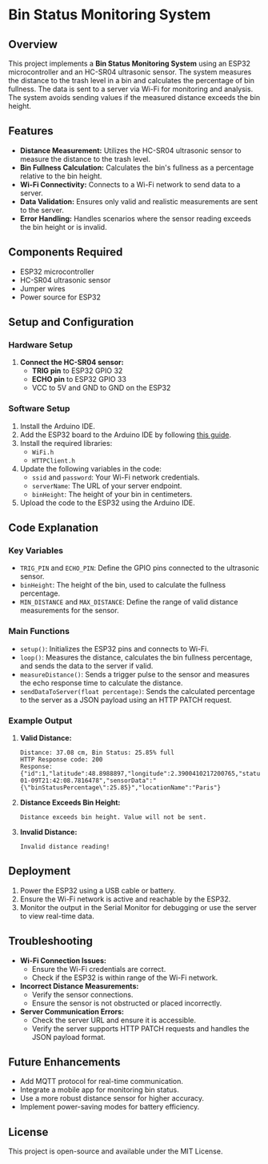 # Bin Status Monitoring System

## Overview
This project implements a **Bin Status Monitoring System** using an ESP32 microcontroller and an HC-SR04 ultrasonic sensor. The system measures the distance to the trash level in a bin and calculates the percentage of bin fullness. The data is sent to a server via Wi-Fi for monitoring and analysis. The system avoids sending values if the measured distance exceeds the bin height.

## Features
- **Distance Measurement:** Utilizes the HC-SR04 ultrasonic sensor to measure the distance to the trash level.
- **Bin Fullness Calculation:** Calculates the bin's fullness as a percentage relative to the bin height.
- **Wi-Fi Connectivity:** Connects to a Wi-Fi network to send data to a server.
- **Data Validation:** Ensures only valid and realistic measurements are sent to the server.
- **Error Handling:** Handles scenarios where the sensor reading exceeds the bin height or is invalid.

## Components Required
- ESP32 microcontroller
- HC-SR04 ultrasonic sensor
- Jumper wires
- Power source for ESP32

## Setup and Configuration

### Hardware Setup
1. **Connect the HC-SR04 sensor:**
   - **TRIG pin** to ESP32 GPIO 32
   - **ECHO pin** to ESP32 GPIO 33
   - VCC to 5V and GND to GND on the ESP32

### Software Setup
1. Install the Arduino IDE.
2. Add the ESP32 board to the Arduino IDE by following [this guide](https://github.com/espressif/arduino-esp32#installation-instructions).
3. Install the required libraries:
   - `WiFi.h`
   - `HTTPClient.h`
4. Update the following variables in the code:
   - `ssid` and `password`: Your Wi-Fi network credentials.
   - `serverName`: The URL of your server endpoint.
   - `binHeight`: The height of your bin in centimeters.
5. Upload the code to the ESP32 using the Arduino IDE.

## Code Explanation

### Key Variables
- `TRIG_PIN` and `ECHO_PIN`: Define the GPIO pins connected to the ultrasonic sensor.
- `binHeight`: The height of the bin, used to calculate the fullness percentage.
- `MIN_DISTANCE` and `MAX_DISTANCE`: Define the range of valid distance measurements for the sensor.

### Main Functions
- `setup()`: Initializes the ESP32 pins and connects to Wi-Fi.
- `loop()`: Measures the distance, calculates the bin fullness percentage, and sends the data to the server if valid.
- `measureDistance()`: Sends a trigger pulse to the sensor and measures the echo response time to calculate the distance.
- `sendDataToServer(float percentage)`: Sends the calculated percentage to the server as a JSON payload using an HTTP PATCH request.

### Example Output
1. **Valid Distance:**
    ```
    Distance: 37.08 cm, Bin Status: 25.85% full
    HTTP Response code: 200
    Response: {"id":1,"latitude":48.8988897,"longitude":2.3900410217200765,"status":25,"lastUpdated":"2025-01-09T21:42:08.7816478","sensorData":"{\"binStatusPercentage\":25.85}","locationName":"Paris"}
    ```
2. **Distance Exceeds Bin Height:**
    ```
    Distance exceeds bin height. Value will not be sent.
    ```
3. **Invalid Distance:**
    ```
    Invalid distance reading!
    ```

## Deployment
1. Power the ESP32 using a USB cable or battery.
2. Ensure the Wi-Fi network is active and reachable by the ESP32.
3. Monitor the output in the Serial Monitor for debugging or use the server to view real-time data.

## Troubleshooting
- **Wi-Fi Connection Issues:**
  - Ensure the Wi-Fi credentials are correct.
  - Check if the ESP32 is within range of the Wi-Fi network.
- **Incorrect Distance Measurements:**
  - Verify the sensor connections.
  - Ensure the sensor is not obstructed or placed incorrectly.
- **Server Communication Errors:**
  - Check the server URL and ensure it is accessible.
  - Verify the server supports HTTP PATCH requests and handles the JSON payload format.

## Future Enhancements
- Add MQTT protocol for real-time communication.
- Integrate a mobile app for monitoring bin status.
- Use a more robust distance sensor for higher accuracy.
- Implement power-saving modes for battery efficiency.

## License
This project is open-source and available under the MIT License.
